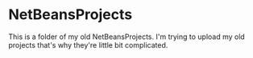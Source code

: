 # NetBeansProjects
This is a folder of my old NetBeansProjects. I'm trying to upload my old projects that's why they're little bit complicated.
